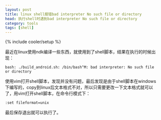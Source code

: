 ```yaml
---
layout: post
title: linux shell报错bad interpreter No such file or directory
head: 执行shell时遇到bad interpreter No such file or directory
category: tools
tags: [shell]
---
```

{% include cooler/setup %}

最近在linux使用ndk编译一些东西，就使用到了shell脚本，结果在执行的时候出现：
	
	bash: ./build_android.sh: /bin/bash^M: bad interpreter: No such file or directory

使用vim打开shell脚本，发现并没有问题，最后发现是由于shell脚本在windows下编写的，copy到linux后文本格式不对，所以只需要更改一下文本格式就可以了，用vim打开shell脚本，在命令行模式下：

	:set fileformat=unix

最后保存退出就可以执行了。